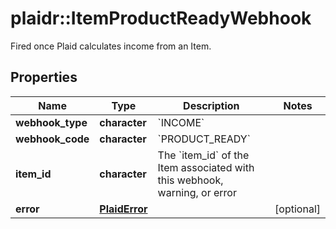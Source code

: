 # plaidr::ItemProductReadyWebhook

Fired once Plaid calculates income from an Item.

## Properties
Name | Type | Description | Notes
------------ | ------------- | ------------- | -------------
**webhook_type** | **character** | &#x60;INCOME&#x60; | 
**webhook_code** | **character** | &#x60;PRODUCT_READY&#x60; | 
**item_id** | **character** | The &#x60;item_id&#x60; of the Item associated with this webhook, warning, or error | 
**error** | [**PlaidError**](PlaidError.md) |  | [optional] 


